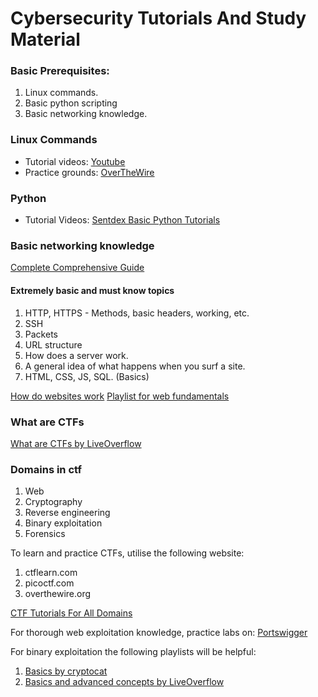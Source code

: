 # Cybersecurity Tutorials And Study Material


### Basic Prerequisites:
1. Linux commands.
2. Basic python scripting
3. Basic networking knowledge.



### Linux Commands
* Tutorial videos: [Youtube](https://www.youtube.com/watch?v=gd7BXuUQ91w)
* Practice grounds: [OverTheWire](https://overthewire.org/wargames/bandit/)

### Python
* Tutorial Videos: [Sentdex Basic Python Tutorials](https://www.youtube.com/watch?v=eXBD2bB9-RA&list=PLQVvvaa0QuDeAams7fkdcwOGBpGdHpXln)

### Basic networking knowledge
[Complete Comprehensive Guide](https://www.youtube.com/watch?v=qiQR5rTSshw&t=1s&pp=ygUQYmFzaWMgbmV0d29ya2luZw%3D%3D)

#### Extremely basic and must know topics
1. HTTP, HTTPS - Methods, basic headers, working, etc.
2. SSH
3. Packets
4. URL structure
5. How does a server work.
6. A general idea of what happens when you surf a site.
7. HTML, CSS, JS, SQL. (Basics)

[How do websites work](https://www.youtube.com/watch?v=hJHvdBlSxug)
[Playlist for web fundamentals](https://www.youtube.com/watch?v=eesqK59rhGA&list=PLSyLGd0D0b4RNjrUtbGAG1ejmEv1ZF5Ma)

### What are CTFs
[What are CTFs by LiveOverflow](https://www.youtube.com/watch?v=8ev9ZX9J45A)

### Domains in ctf
1. Web
2. Cryptography
3. Reverse engineering
4. Binary exploitation
5. Forensics

To learn and practice CTFs, utilise the following website:

1. ctflearn.com
2. picoctf.com
3. overthewire.org

[CTF Tutorials For All Domains](https://www.youtube.com/watch?v=-PvKBido90I&list=PLmpHrYT9y1Lyjbpq6LPtKC8RUnSyaf0Te)

For thorough web exploitation knowledge, practice labs on:
[Portswigger](https://portswigger.net/web-security/learning-paths)

For binary exploitation the following playlists will be helpful:
1. [Basics by cryptocat](https://www.youtube.com/watch?v=wa3sMSdLyHw&list=PLHUKi1UlEgOIc07Rfk2Jgb5fZbxDPec94)
2. [Basics and advanced concepts by LiveOverflow](https://www.youtube.com/watch?v=iyAyN3GFM7A&list=PLhixgUqwRTjxglIswKp9mpkfPNfHkzyeN)


